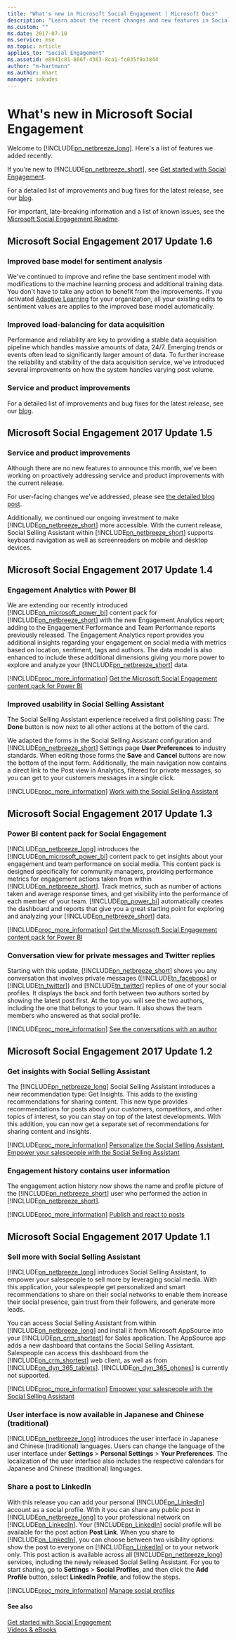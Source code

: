 ```yaml
---
title: "What's new in Microsoft Social Engagement | Microsoft Docs"
description: "Learn about the recent changes and new features in Social Engagement."
ms.custom: ""
ms.date: 2017-07-10
ms.service: mse
ms.topic: article
applies_to: "Social Engagement"
ms.assetid: e8941c81-866f-4363-8ca1-fc035f9a3844
author: "m-hartmann"
ms.author: mhart
manager: sakudes
---
```

# What&#39;s new in Microsoft Social Engagement
Welcome to [!INCLUDE[pn_netbreeze_long](../includes/pn-netbreeze-long.md)]. Here's a list of features we added recently. 
 
If you’re new to [!INCLUDE[pn_netbreeze_short](../includes/pn-netbreeze-short.md)], see [Get started with Social Engagement](../social-engagement/get-started.md). 
 
For a detailed list of improvements and bug fixes for the latest release, see our [blog](https://blogs.msdn.microsoft.com/crm/tag/social-engagement-kb-articles/). 
 
For important, late-breaking information and a list of known issues, see the [Microsoft Social Engagement Readme](http://go.microsoft.com/fwlink/p/?LinkID=393612). 

## Microsoft Social Engagement 2017 Update 1.6

### Improved base model for sentiment analysis

We've continued to improve and refine the base sentiment model with modifications to the machine learning process and additional training data. You don't have to take any action to benefit from the improvements. If you activated [Adaptive Learning](../social-engagement/adaptive-learning.md) for your organization, all your existing edits to sentiment values are applies to the improved base model automatically.

### Improved load-balancing for data acquisition

Performance and reliability are key to providing a stable data acquisition pipeline which handles massive amounts of data, 24/7. Emerging trends or events often lead to significantly larger amount of data. To further increase the reliability and stability of the data acquisition service, we've introduced several improvements on how the system handles varying post volume.

### Service and product improvements

For a detailed list of improvements and bug fixes for the latest release, see our [blog](https://blogs.msdn.microsoft.com/crm/tag/social-engagement-kb-articles/). 

## Microsoft Social Engagement 2017 Update 1.5

### Service and product improvements

Although there are no new features to announce this month, we've been working on proactively addressing service and product improvements with the current release.

For user-facing changes we've addressed, please see [the detailed blog post](https://blogs.msdn.microsoft.com/crm/2017/06/09/whats-new-in-microsoft-social-engagement-2017-update-1-5/).

Additionally, we continued our ongoing investment to make [!INCLUDE[pn_netbreeze_short](../includes/pn-netbreeze-short.md)] more accessible. With the current release, Social Selling Assistant within [!INCLUDE[pn_netbreeze_short](../includes/pn-netbreeze-short.md)] supports keyboard navigation as well as screenreaders on mobile and desktop devices.

## Microsoft Social Engagement 2017 Update 1.4 
 
### Engagement Analytics with Power BI 
 We are extending our recently introduced [!INCLUDE[pn_microsoft_power_bi](../includes/pn-microsoft-power-bi.md)] content pack for [!INCLUDE[pn_netbreeze_short](../includes/pn-netbreeze-short.md)] with the new Engagement Analytics report; adding to the Engagement Performance and Team Performance reports previously released. The Engagement Analytics report provides you additional insights regarding your engagement on social media with metrics based on location, sentiment, tags and authors. The data model is also enhanced to include these additional dimensions giving you more power to explore and analyze your [!INCLUDE[pn_netbreeze_short](../includes/pn-netbreeze-short.md)] data. 
 
 [!INCLUDE[proc_more_information](../includes/proc-more-information.md)] [Get the Microsoft Social Engagement content pack for Power BI](../social-engagement/get-content-pack-for-power-bi.md) 
 
### Improved usability in Social Selling Assistant 
 The Social Selling Assistant experience received a first polishing pass: The **Done** button is now next to all other actions at the bottom of the card. 
 
 We adapted the forms in the Social Selling Assistant configuration and [!INCLUDE[pn_netbreeze_short](../includes/pn-netbreeze-short.md)] Settings page **User Preferences** to industry standards. When editing those forms the **Save** and **Cancel** buttons are now the bottom of the input form. Additionally, the main navigation now contains a direct link to the Post view in Analytics, filtered for private messages, so you can get to your customers messages in a single click. 
 
 [!INCLUDE[proc_more_information](../includes/proc-more-information.md)] [Work with the Social Selling Assistant](../social-engagement/work-with-social-selling-assistant.md) 
 
## Microsoft Social Engagement 2017 Update 1.3 
 
### Power BI content pack for Social Engagement 
 [!INCLUDE[pn_netbreeze_long](../includes/pn-netbreeze-long.md)] introduces the [!INCLUDE[pn_microsoft_power_bi](../includes/pn-microsoft-power-bi.md)] content pack to get insights about your engagement and team performance on social media. This content pack is designed specifically for community managers, providing performance metrics for engagement actions taken from within [!INCLUDE[pn_netbreeze_short](../includes/pn-netbreeze-short.md)]. Track metrics, such as number of actions taken and average response times, and get visibility into the performance of each member of your team. [!INCLUDE[pn_power_bi](../includes/pn-power-bi.md)] automatically creates the dashboard and reports that give you a great starting point for exploring and analyzing your [!INCLUDE[pn_netbreeze_short](../includes/pn-netbreeze-short.md)] data. 
 
 [!INCLUDE[proc_more_information](../includes/proc-more-information.md)] [Get the Microsoft Social Engagement content pack for Power BI](../social-engagement/get-content-pack-for-power-bi.md) 
 
### Conversation view for private messages and Twitter replies 
 Starting with this update, [!INCLUDE[pn_netbreeze_short](../includes/pn-netbreeze-short.md)] shows you any conversation that involves private messages ([!INCLUDE[tn_facebook](../includes/tn-facebook.md)] or [!INCLUDE[tn_twitter](../includes/tn-twitter.md)]) and [!INCLUDE[tn_twitter](../includes/tn-twitter.md)] replies of one of your social profiles. It displays the back and forth between two authors sorted by showing the latest post first. At the top you will see the two authors, including the one that belongs to your team. It also shows the team members who answered as that social profile. 
 
 [!INCLUDE[proc_more_information](../includes/proc-more-information.md)] [See the conversations with an author](../social-engagement/posts-conversations.md#conversationView) 
 
## Microsoft Social Engagement 2017 Update 1.2 
 
### Get insights with Social Selling Assistant 
 The [!INCLUDE[pn_netbreeze_long](../includes/pn-netbreeze-long.md)] Social Selling Assistant introduces a new recommendation type: Get Insights. This adds to the existing recommendations for sharing content. This new type provides recommendations for posts about your customers, competitors, and other topics of interest, so you can stay on top of the latest developments. With this addition, you can now get a separate set of recommendations for sharing content and insights. 
 
 [!INCLUDE[proc_more_information](../includes/proc-more-information.md)] [Personalize the Social Selling Assistant](../social-engagement/personalize-social-selling-assistant.md), [Empower your salespeople with the Social Selling Assistant](../social-engagement/social-selling-assistant-overview.md) 
 
### Engagement history contains user information 
 The engagement action history now shows the name and profile picture of the [!INCLUDE[pn_netbreeze_short](../includes/pn-netbreeze-short.md)] user who performed the action in [!INCLUDE[pn_netbreeze_short](../includes/pn-netbreeze-short.md)]. 
 
 [!INCLUDE[proc_more_information](../includes/proc-more-information.md)] [Publish and react to posts](../social-engagement/publish-react-posts.md) 
 
## Microsoft Social Engagement 2017 Update 1.1 
 
### Sell more with Social Selling Assistant 
 [!INCLUDE[pn_netbreeze_long](../includes/pn-netbreeze-long.md)] introduces Social Selling Assistant, to empower your salespeople to sell more by leveraging social media. With this application, your salespeople get personalized and smart recommendations to share on their social networks to enable them increase their social presence, gain trust from their followers, and generate more leads. 
 
 You can access Social Selling Assistant from within [!INCLUDE[pn_netbreeze_long](../includes/pn-netbreeze-long.md)] and install it from Microsoft AppSource into your [!INCLUDE[pn_crm_shortest](../includes/pn-crm-shortest.md)] for Sales application. The AppSource app adds a new dashboard that contains the Social Selling Assistant. Salespeople can access this dashboard from the [!INCLUDE[pn_crm_shortest](../includes/pn-crm-shortest.md)] web client, as well as from [!INCLUDE[pn_dyn_365_tablets](../includes/pn-dyn-365-tablets.md)]. [!INCLUDE[pn_dyn_365_phones](../includes/pn-dyn-365-phones.md)] is currently not supported. 
 
 [!INCLUDE[proc_more_information](../includes/proc-more-information.md)] [Empower your salespeople with the Social Selling Assistant](../social-engagement/social-selling-assistant-overview.md) 
 
### User interface is now available in Japanese and Chinese (traditional) 
 [!INCLUDE[pn_netbreeze_long](../includes/pn-netbreeze-long.md)] introduces the user interface in Japanese and Chinese (traditional) languages. Users can change the language of the user interface under **Settings** > **Personal Settings** > **Your Preferences**. The localization of the user interface also includes the respective calendars for Japanese and Chinese (traditional) languages. 
 
### Share a post to LinkedIn 
 With this release you can add your personal [!INCLUDE[pn_LinkedIn](../includes/pn-linkedin.md)] account as a social profile. With it you can share any public post in [!INCLUDE[pn_netbreeze_long](../includes/pn-netbreeze-long.md)] to your professional network on [!INCLUDE[pn_LinkedIn](../includes/pn-linkedin.md)]. Your [!INCLUDE[pn_LinkedIn](../includes/pn-linkedin.md)] social profile will be available for the post action **Post Link**. When you share to [!INCLUDE[pn_LinkedIn](../includes/pn-linkedin.md)], you can choose between two visibility options: show the post to everyone on [!INCLUDE[pn_LinkedIn](../includes/pn-linkedin.md)] or to your network only. This post action is available across all [!INCLUDE[pn_netbreeze_long](../includes/pn-netbreeze-long.md)] services, including the newly released Social Selling Assistant. For you to start sharing, go to **Settings** > **Social Profiles**, and then click the **Add Profile** button, select **LinkedIn Profile**, and follow the steps. 
 
 [!INCLUDE[proc_more_information](../includes/proc-more-information.md)] [Manage social profiles](../social-engagement/manage-social-profiles.md) 
 
#### See also 
 [Get started with Social Engagement](../social-engagement/get-started.md)  
 [Videos & eBooks](http://go.microsoft.com/fwlink/p/?LinkId=400708)
